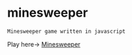 # minesweeper

	Minesweeper game written in javascript
Play here-> [Minesweeper](https://vikasgola.github.io/minesweeper/)
